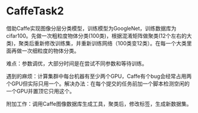 # CaffeTask2

借助Caffe实现图像分层分类模型，训练模型为GoogleNet，训练数据库为cifar100。先做一次粗粒度物体分类(100类)，根据混淆矩阵做聚类(12个左右的大类)，聚类后重新修改训练集，并重新训练网络（100类变12类）。在每一个大类里面再做一次细粒度的物体分类。

难点：参数调优，大部分时间是在尝试不同参数和等待训练。

遇到的麻烦：计算集群中每台机器有至少两个GPU，Caffe有个bug会经常占用两个GPU但实际只用一个。解决办法：在每个提交的任务前加一个脚本检测空闲的一个GPU并置顶它只用这个。

附加工作：调用Caffe图像数据库生成工具，聚类后，修改标签，生成新数据集。
